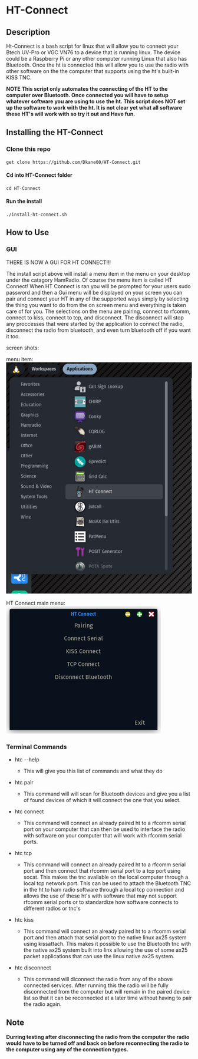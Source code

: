 # HT-Connect

## Description

Ht-Connect is a bash script for linux that will allow you to connect your Btech UV-Pro or VGC VN76 to a device that is running linux.  The device could be a Raspberry Pi or any other computer running Linux that also has Bluetooth.  Once the ht is connected this will allow you to use the radio with other software on the the computer that supports using the ht's built-in KISS TNC.

**NOTE 
This script only automates the connecting of the HT to the computer over Bluetooth.  Once connected you will have to setup whatever software you are using to use the ht.  This script does NOT set up the software to work with the ht. It is not clear yet what all software these HT's will work with so try it out and Have fun.**


## Installing the HT-Connect

### Clone this repo

``` shell
get clone https://github.com/Dkane00/HT-Connect.git
```
#### Cd into HT-Connect folder
``` shell
cd HT-Connect
```
#### Run the install
``` shell
./install-ht-connect.sh
```

## How to Use

### GUI
THERE IS NOW A GUI FOR HT CONNECT!!!

The install script above will install a menu item in the menu on your desktop under the catagory HamRadio. Of course the menu item is called HT Connect!
When HT Connect is ran you will be prompted for your users sudo password and then a Gui menu will be displayed on your screen you can pair and connect your HT in any of the supported ways simply by selecting the thing you want to do from the on screen menu and everything is taken care of for you.  The selections on the menu are pairing, connect to rfcomm, connect to kiss, connect to tcp, and disconnect.  The disconnect will stop any proccesses that were started by the application to connect the radio, disconnect the radio from bluetooth, and even turn bluetooth off if you want it too.

screen shots:

menu item:
![menu_item](image-2.png)

HT Connect main menu:
![HT_Connect_main](image.png)

### Terminal Commands
- htc --help
  - This will give you this list of commands and what they do 

- htc pair
  - This command will will scan for Bluetooth devices and give you a list of found devices of which it will connect the one that you select. 

- htc connect
  - This command will connect an already paired ht to a rfcomm serial port on your computer that can then be used to interface the radio with software on your computer that will work with rfcomm serial ports.

- htc tcp
  - This command will connect an already paired ht to a rfcomm serial port and then connect that rfcomm serial port to a tcp port using socat. This makes the tnc available on the local computer through a local tcp network port.  This can be used to attach the Bluetooth TNC in the ht to ham radio software through a local tcp connection and allows the use of these ht's with software that may not support rfcomm serial ports or to standardize how software connects to different radios or tnc's

- htc kiss
  - This command will connect an already paired ht to a rfcomm serial port and then attach that serial port to the native linux ax25 system using kissattach. This makes it possible to use the Bluetooth tnc with the native ax25 system built into linx allowing the use of some ax25 packet applications that can use the linux native ax25 system.

- htc disconnect
  - This command will diconnect the radio from any of the above connected services. After running this the radio will be fully disconnected from the computer but will remain in the paired device list so that it can be reconnected at a later time without having to pair the radio again.

## **Note**
**Durring testing after disconnecting the radio from the computer the radio would have to be turned off and back on before reconnecting the radio to the computer using any of the connection types.**

